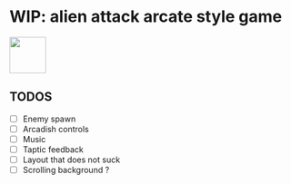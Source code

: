 # WIP: alien attack arcate style game

<img src="https://wg-romank.github.io/alien-attack/assets/alien-attack-url-barcode.png" style="width: 64px; height:64px;"/>

## TODOS
- [ ] Enemy spawn
- [ ] Arcadish controls
- [ ] Music
- [ ] Taptic feedback
- [ ] Layout that does not suck
- [ ] Scrolling background ?
